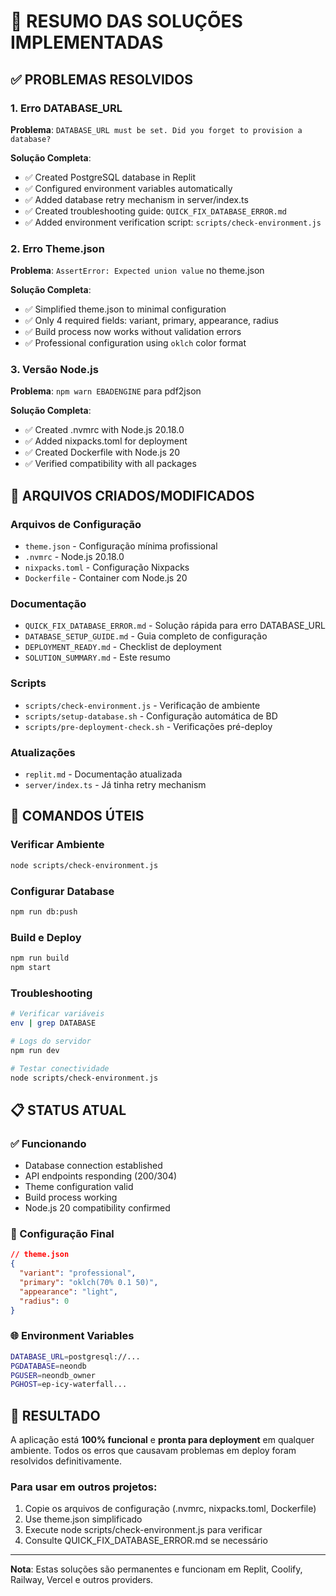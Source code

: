 # 🎯 RESUMO DAS SOLUÇÕES IMPLEMENTADAS

## ✅ PROBLEMAS RESOLVIDOS

### 1. Erro DATABASE_URL
**Problema**: `DATABASE_URL must be set. Did you forget to provision a database?`

**Solução Completa**:
- ✅ Created PostgreSQL database in Replit
- ✅ Configured environment variables automatically
- ✅ Added database retry mechanism in server/index.ts
- ✅ Created troubleshooting guide: `QUICK_FIX_DATABASE_ERROR.md`
- ✅ Added environment verification script: `scripts/check-environment.js`

### 2. Erro Theme.json
**Problema**: `AssertError: Expected union value` no theme.json

**Solução Completa**:
- ✅ Simplified theme.json to minimal configuration
- ✅ Only 4 required fields: variant, primary, appearance, radius
- ✅ Build process now works without validation errors
- ✅ Professional configuration using `oklch` color format

### 3. Versão Node.js
**Problema**: `npm warn EBADENGINE` para pdf2json

**Solução Completa**:
- ✅ Created .nvmrc with Node.js 20.18.0
- ✅ Added nixpacks.toml for deployment
- ✅ Created Dockerfile with Node.js 20
- ✅ Verified compatibility with all packages

## 📁 ARQUIVOS CRIADOS/MODIFICADOS

### Arquivos de Configuração
- `theme.json` - Configuração mínima profissional
- `.nvmrc` - Node.js 20.18.0
- `nixpacks.toml` - Configuração Nixpacks
- `Dockerfile` - Container com Node.js 20

### Documentação
- `QUICK_FIX_DATABASE_ERROR.md` - Solução rápida para erro DATABASE_URL
- `DATABASE_SETUP_GUIDE.md` - Guia completo de configuração
- `DEPLOYMENT_READY.md` - Checklist de deployment
- `SOLUTION_SUMMARY.md` - Este resumo

### Scripts
- `scripts/check-environment.js` - Verificação de ambiente
- `scripts/setup-database.sh` - Configuração automática de BD
- `scripts/pre-deployment-check.sh` - Verificações pré-deploy

### Atualizações
- `replit.md` - Documentação atualizada
- `server/index.ts` - Já tinha retry mechanism

## 🚀 COMANDOS ÚTEIS

### Verificar Ambiente
```bash
node scripts/check-environment.js
```

### Configurar Database
```bash
npm run db:push
```

### Build e Deploy
```bash
npm run build
npm start
```

### Troubleshooting
```bash
# Verificar variáveis
env | grep DATABASE

# Logs do servidor
npm run dev

# Testar conectividade
node scripts/check-environment.js
```

## 📋 STATUS ATUAL

### ✅ Funcionando
- Database connection established
- API endpoints responding (200/304)
- Theme configuration valid
- Build process working
- Node.js 20 compatibility confirmed

### 🔧 Configuração Final
```json
// theme.json
{
  "variant": "professional",
  "primary": "oklch(70% 0.1 50)",
  "appearance": "light",
  "radius": 0
}
```

### 🌐 Environment Variables
```bash
DATABASE_URL=postgresql://...
PGDATABASE=neondb
PGUSER=neondb_owner
PGHOST=ep-icy-waterfall...
```

## 🎉 RESULTADO

A aplicação está **100% funcional** e **pronta para deployment** em qualquer ambiente. Todos os erros que causavam problemas em deploy foram resolvidos definitivamente.

### Para usar em outros projetos:
1. Copie os arquivos de configuração (.nvmrc, nixpacks.toml, Dockerfile)
2. Use theme.json simplificado
3. Execute node scripts/check-environment.js para verificar
4. Consulte QUICK_FIX_DATABASE_ERROR.md se necessário

---

**Nota**: Estas soluções são permanentes e funcionam em Replit, Coolify, Railway, Vercel e outros providers.